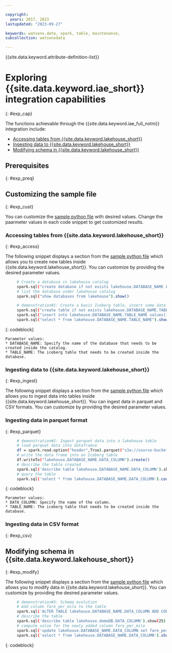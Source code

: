 ```yaml
---

copyright:
  years: 2017, 2023
lastupdated: "2023-09-27"

keywords: watsonx.data, spark, table, maintenance,
subcollection: watsonxdata

---
```


{{site.data.keyword.attribute-definition-list}}

# Exploring {{site.data.keyword.iae_short}} integration capabilities
{: #exp_cap}

The functions achievable through the {{site.data.keyword.iae_full_notm}} integration include:
* [Accessing tables from {{site.data.keyword.lakehouse_short}}](#exp_access)
* [Ingesting data to {{site.data.keyword.lakehouse_short}}](#exp_ingest)
* [Modifying schema in {{site.data.keyword.lakehouse_short}}](#exp_modify)

## Prerequisites
{: #exp_preq}

<!-- Inputs required -->



## Customizing the sample file
{: #exp_cust}

You can customize the [sample python file](#python_file) with desired values. Change the paarmeter values in each code snippet to get customized results.

### Accessing tables from {{site.data.keyword.lakehouse_short}}
{: #exp_access}

The following snippet displays a section from the [sample python file](#python_file) which allows you to create new tables inside {{site.data.keyword.lakehouse_short}}. You can customize by providing the desired parameter values.

   ```bash
        # Create a database in lakehouse catalog
        spark.sql("create database if not exists lakehouse.DATABASE_NAME LOCATION 's3a://lakehouse-bucket/'")
        # list the database under lakehouse catalog
        spark.sql("show databases from lakehouse").show()

        # demonstration#1: Create a basic Iceberg table, insert some data and then query table
        spark.sql("create table if not exists lakehouse.DATABASE_NAME.TABLE_NAME(id INTEGER, name VARCHAR(10), age INTEGER, salary DECIMAL(10, 2)) using iceberg").show()
        spark.sql("insert into lakehouse.DATABASE_NAME.TABLE_NAME values(1,'Alan',23,3400.00),(2,'Ben',30,5500.00),(3,'Chen',35,6500.00)")
        spark.sql("select * from lakehouse.DATABASE_NAME.TABLE_NAME").show()
   ```
   {: codeblock}

    Parameter values:
    * DATABASE_NAME: Specify the name of the database that needs to be created inside the catalog.
    * TABLE_NAME: The iceberg table that needs to be created inside the database.


### Ingesting data to {{site.data.keyword.lakehouse_short}}
{: #exp_ingest}

The following snippet displays a section from the [sample python file](#python_file) which allows you to ingest data into tables inside {{site.data.keyword.lakehouse_short}}. You can ingest data in parquet and CSV formats. You can customize by providing the desired parameter values.

### Ingesting data in parquet format
{: #exp_parquet}

   ```bash
        # demonstration#2: Ingest parquet data into a lakehouse table
        # load parquet data into dataframce
        df = spark.read.option("header",True).parquet("s3a://source-bucket/nyc-taxi/yellow_tripdata_2022-01.parquet")
        # write the data frame into an Iceberg table
        df.writeTo("lakehouse.DATABASE_NAME.DATA_COLUMN").create()
        # describe the table created
        spark.sql('describe table lakehouse.DATABASE_NAME.DATA_COLUMN').show(25)
        # query the table
        spark.sql('select * from lakehouse.DATABASE_NAME.DATA_COLUMN').count()
   ```
   {: codeblock}

    Parameter values:
    * DATA_COLUMN: Specify the name of the column.
    * TABLE_NAME: The iceberg table that needs to be created inside the database.

### Ingesting data in CSV format
{: #exp_csv}

## Modifying schema in {{site.data.keyword.lakehouse_short}}
{: #exp_modify}

The following snippet displays a section from the [sample python file](#python_file) which allows you to modify data in {{site.data.keyword.lakehouse_short}}. You can customize by providing the desired parameter values.

   ```bash
        # demonstration#3: Schema evolution
        # Add column fare_per_mile to the table
        spark.sql('ALTER TABLE lakehouse.DATABASE_NAME.DATA_COLUMN ADD COLUMN(fare_per_mile double)')
        # describe the table
        spark.sql('describe table lakehouse.demoDB.DATA_COLUMN').show(25)
        # compute value for the newly added column fare_per_mile
        spark.sql('update lakehouse.DATABASE_NAME.DATA_COLUMN set fare_per_mile = total_amount/trip_distance')
        spark.sql('select * from lakehouse.DATABASE_NAME.DATA_COLUMN').show()
   ```
   {: codeblock}
